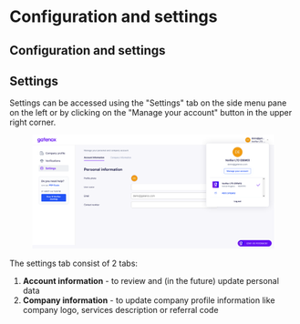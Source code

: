 # Configuration and settings

## Configuration and settings

## Settings

Settings can be accessed using the "Settings" tab on the side menu pane on the left or by clicking on the "Manage your account" button in the upper right corner.

<figure><img src="../../Images/settings_manage.png" alt=""><figcaption></figcaption></figure>

The settings tab consist of 2 tabs:

1. **Account information** - to review and (in the future) update personal data
2. **Company information** - to update company profile information like company logo, services description or referral code
